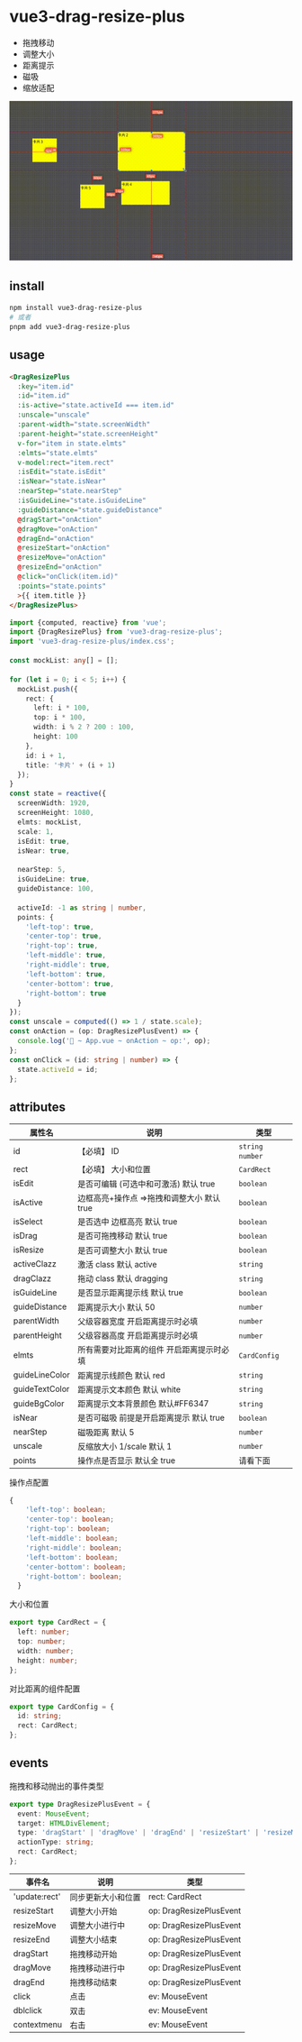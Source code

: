 # vue3-drag-resize-plus

- 拖拽移动
- 调整大小
- 距离提示
- 磁吸
- 缩放适配

![image](./demo.gif)

## install

```sh
npm install vue3-drag-resize-plus
# 或者
pnpm add vue3-drag-resize-plus
```

## usage

```html
<DragResizePlus
  :key="item.id"
  :id="item.id"
  :is-active="state.activeId === item.id"
  :unscale="unscale"
  :parent-width="state.screenWidth"
  :parent-height="state.screenHeight"
  v-for="item in state.elmts"
  :elmts="state.elmts"
  v-model:rect="item.rect"
  :isEdit="state.isEdit"
  :isNear="state.isNear"
  :nearStep="state.nearStep"
  :isGuideLine="state.isGuideLine"
  :guideDistance="state.guideDistance"
  @dragStart="onAction"
  @dragMove="onAction"
  @dragEnd="onAction"
  @resizeStart="onAction"
  @resizeMove="onAction"
  @resizeEnd="onAction"
  @click="onClick(item.id)"
  :points="state.points"
  >{{ item.title }}
</DragResizePlus>
```

```ts
import {computed, reactive} from 'vue';
import {DragResizePlus} from 'vue3-drag-resize-plus';
import 'vue3-drag-resize-plus/index.css';

const mockList: any[] = [];

for (let i = 0; i < 5; i++) {
  mockList.push({
    rect: {
      left: i * 100,
      top: i * 100,
      width: i % 2 ? 200 : 100,
      height: 100
    },
    id: i + 1,
    title: '卡片' + (i + 1)
  });
}
const state = reactive({
  screenWidth: 1920,
  screenHeight: 1080,
  elmts: mockList,
  scale: 1,
  isEdit: true,
  isNear: true,

  nearStep: 5,
  isGuideLine: true,
  guideDistance: 100,

  activeId: -1 as string | number,
  points: {
    'left-top': true,
    'center-top': true,
    'right-top': true,
    'left-middle': true,
    'right-middle': true,
    'left-bottom': true,
    'center-bottom': true,
    'right-bottom': true
  }
});
const unscale = computed(() => 1 / state.scale);
const onAction = (op: DragResizePlusEvent) => {
  console.log('🚀 ~ App.vue ~ onAction ~ op:', op);
};
const onClick = (id: string | number) => {
  state.activeId = id;
};
```

## attributes

| 属性名         | 说明                                       | 类型              |
| -------------- | ------------------------------------------ | ----------------- |
| id             | 【必填】 ID                                | `string` `number` |
| rect           | 【必填】 大小和位置                        | `CardRect`        |
| isEdit         | 是否可编辑 (可选中和可激活) 默认 true      | `boolean`         |
| isActive       | 边框高亮+操作点 =>拖拽和调整大小 默认 true | `boolean`         |
| isSelect       | 是否选中 边框高亮 默认 true                | `boolean`         |
| isDrag         | 是否可拖拽移动 默认 true                   | `boolean`         |
| isResize       | 是否可调整大小 默认 true                   | `boolean`         |
| activeClazz    | 激活 class 默认 active                     | `string`          |
| dragClazz      | 拖动 class 默认 dragging                   | `string`          |
| isGuideLine    | 是否显示距离提示线 默认 true               | `boolean`         |
| guideDistance  | 距离提示大小 默认 50                       | `number`          |
| parentWidth    | 父级容器宽度 开启距离提示时必填            | `number`          |
| parentHeight   | 父级容器高度 开启距离提示时必填            | `number`          |
| elmts          | 所有需要对比距离的组件 开启距离提示时必填  | `CardConfig`      |
| guideLineColor | 距离提示线颜色 默认 red                    | `string`          |
| guideTextColor | 距离提示文本颜色 默认 white                | `string`          |
| guideBgColor   | 距离提示文本背景颜色 默认#FF6347           | `string`          |
| isNear         | 是否可磁吸 前提是开启距离提示 默认 true    | `boolean`         |
| nearStep       | 磁吸距离 默认 5                            | `number`          |
| unscale        | 反缩放大小 1/scale 默认 1                  | `number`          |
| points         | 操作点是否显示 默认全 true                 | 请看下面          |

操作点配置

```ts
{
    'left-top': boolean;
    'center-top': boolean;
    'right-top': boolean;
    'left-middle': boolean;
    'right-middle': boolean;
    'left-bottom': boolean;
    'center-bottom': boolean;
    'right-bottom': boolean;
  }
```

大小和位置

```ts
export type CardRect = {
  left: number;
  top: number;
  width: number;
  height: number;
};
```

对比距离的组件配置

```ts
export type CardConfig = {
  id: string;
  rect: CardRect;
};
```

## events

拖拽和移动抛出的事件类型

```ts
export type DragResizePlusEvent = {
  event: MouseEvent;
  target: HTMLDivElement;
  type: 'dragStart' | 'dragMove' | 'dragEnd' | 'resizeStart' | 'resizeMove' | 'resizeEnd';
  actionType: string;
  rect: CardRect;
};
```

| 事件名        | 说明               | 类型                    |
| ------------- | ------------------ | ----------------------- |
| 'update:rect' | 同步更新大小和位置 | rect: CardRect          |
| resizeStart   | 调整大小开始       | op: DragResizePlusEvent |
| resizeMove    | 调整大小进行中     | op: DragResizePlusEvent |
| resizeEnd     | 调整大小结束       | op: DragResizePlusEvent |
| dragStart     | 拖拽移动开始       | op: DragResizePlusEvent |
| dragMove      | 拖拽移动进行中     | op: DragResizePlusEvent |
| dragEnd       | 拖拽移动结束       | op: DragResizePlusEvent |
| click         | 点击               | ev: MouseEvent          |
| dblclick      | 双击               | ev: MouseEvent          |
| contextmenu   | 右击               | ev: MouseEvent          |
